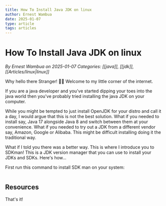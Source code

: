```yaml
---
title: How To Install Java JDK on linux
author: Ernest Wambua
date: 2025-01-07
type: article
tags: articles
---
```

# How To Install Java JDK on linux
_By Ernest Wambua on 2025-01-07_
_Categories: [[java]], [[jdk]], [[Articles/linux|linux]]_

Why hello there Stranger! 👋😀
Welcome to my little corner of the internet. 

If you are a java developer and you've started dipping your toes into the java world then you've probably tried installing the java JDK on your computer.

While you might be tempted to just install OpenJDK for your distro and call it a day, I would argue that this is not the best solution. What if you needed to install say, Java 17 alongside Java 8 and switch between them at your convenience. What if you needed to try out a JDK from a different vendor say, Amazon, Google or Alibaba. This might be difficult installing doing it the traditional way.

What if I told you there was a better way. This is where I introduce you to SDKman! This is a JDK version manager that you can use to install your JDKs and SDKs. Here's how...

First run this command to install SDK man on your system:

```
```

## Resources

That's it!